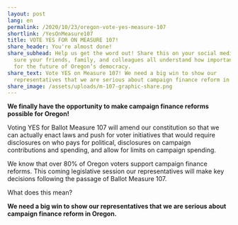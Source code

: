 ```yaml
---
layout: post
lang: en
permalink: /2020/10/23/oregon-vote-yes-measure-107
shortlink: /YesOnMeasure107
title: VOTE YES FOR ON MEASURE 107!
share_header: You're almost done!
share_subhead: Help us get the word out! Share this on your social media. Make
  sure your friends, family, and colleagues all understand how important this is
  for the future of Oregon’s democracy.
share_text: Vote YES on Measure 107! We need a big win to show our
  representatives that we are serious about campaign finance reform in Oregon.
share_image: /assets/uploads/m-107-graphic-share.png
---
```

**We finally have the opportunity to make campaign finance reforms possible for Oregon!**

Voting YES for Ballot Measure 107 will amend our constitution so that we can actually enact laws and push for voter initiatives that would require disclosures on who pays for political, disclosures on campaign contributions and spending, and allow for limits on campaign spending.

We know that over 80% of Oregon voters support campaign finance reforms. This coming legislative session our representatives will make key decisions following the passage of Ballot Measure 107.

What does this mean?

**We need a big win to show our representatives that we are serious about campaign finance reform in Oregon.**